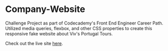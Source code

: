 # Company-Website
Challenge Project as part of Codecademy's Front End Engineer Career Path. Utilized media queries, flexbox, and other CSS properties to create this responsive fake website about Viv's Portugal Tours.

Check out the live site [here](https://viviansandler.github.io/Company-Website-Viv-Tours/).

